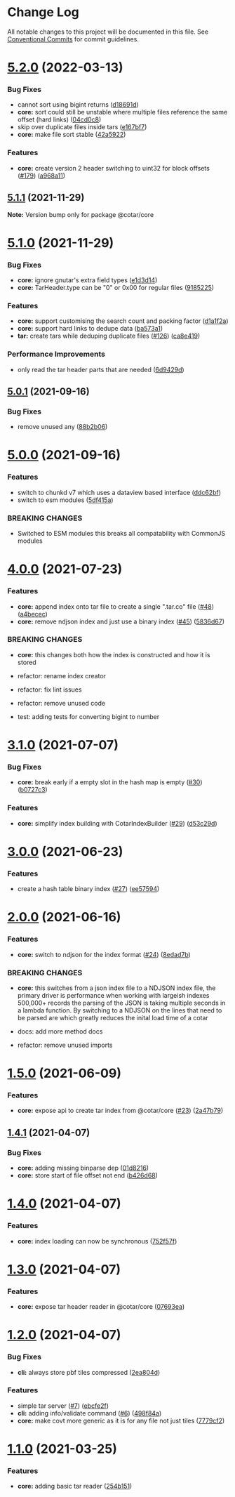 # Change Log

All notable changes to this project will be documented in this file.
See [Conventional Commits](https://conventionalcommits.org) for commit guidelines.

# [5.2.0](https://github.com/linz/cotar/compare/v5.1.1...v5.2.0) (2022-03-13)


### Bug Fixes

* cannot sort using bigint returns ([d18691d](https://github.com/linz/cotar/commit/d18691da666a13c6055e43e413ba2955b6ee6ae1))
* **core:** sort could still be unstable where multiple files reference the same offset (hard links) ([04cd0c8](https://github.com/linz/cotar/commit/04cd0c841f8e490863e360586aa5e7cfde9ca65c))
* skip over duplicate files inside tars ([e167bf7](https://github.com/linz/cotar/commit/e167bf78dfea2cb908f69c8fe5cdf5434a380863))
* **core:** make file sort stable ([42a5922](https://github.com/linz/cotar/commit/42a59222cf1f748a4e29e01d1632fa8c54708e93))


### Features

* **core:** create version 2 header switching to uint32 for block offsets ([#179](https://github.com/linz/cotar/issues/179)) ([a968a11](https://github.com/linz/cotar/commit/a968a11316153326702711274318b081a2149658))





## [5.1.1](https://github.com/linz/cotar/compare/v5.1.0...v5.1.1) (2021-11-29)

**Note:** Version bump only for package @cotar/core





# [5.1.0](https://github.com/linz/cotar/compare/v5.0.1...v5.1.0) (2021-11-29)


### Bug Fixes

* **core:** ignore gnutar's extra field types ([e1d3d14](https://github.com/linz/cotar/commit/e1d3d14a3e99da48eba66fe78abfbc182715059a))
* **core:** TarHeader.type can be "0" or 0x00 for regular files ([9185225](https://github.com/linz/cotar/commit/9185225adc06e101d7dd99cb61faacdb3fd867c4))


### Features

* **core:** support customising the search count and packing factor ([d1a1f2a](https://github.com/linz/cotar/commit/d1a1f2a2923377d9ed6e0bb2ff0125d4c009bcce))
* **core:** support hard links to dedupe data ([ba573a1](https://github.com/linz/cotar/commit/ba573a1b761118b6754f91b582a558745ec4d366))
* **tar:** create tars while deduping duplicate files ([#126](https://github.com/linz/cotar/issues/126)) ([ca8e419](https://github.com/linz/cotar/commit/ca8e419d40ffe7833d87d425a94b0caaf5cf470b))


### Performance Improvements

* only read the tar header parts that are needed ([6d9429d](https://github.com/linz/cotar/commit/6d9429d05f5747c323898f883e2cdff404b6df13))





## [5.0.1](https://github.com/linz/cotar/compare/v5.0.0...v5.0.1) (2021-09-16)


### Bug Fixes

* remove unused any ([88b2b06](https://github.com/linz/cotar/commit/88b2b06f2f5a5ca545794e2e2d9a95d615f00a4f))





# [5.0.0](https://github.com/linz/cotar/compare/v4.0.0...v5.0.0) (2021-09-16)


### Features

* switch to chunkd v7 which uses a dataview based interface ([ddc62bf](https://github.com/linz/cotar/commit/ddc62bf017e92616e7e01b642c2581bc4abbc33e))
* switch to esm modules ([5df415a](https://github.com/linz/cotar/commit/5df415a4b3668922f5e179fd371260482dd2238f))


### BREAKING CHANGES

* Switched to ESM modules this breaks all compatability
with CommonJS modules





# [4.0.0](https://github.com/linz/cotar/compare/v3.1.0...v4.0.0) (2021-07-23)


### Features

* **core:** append index onto tar file to create a single ".tar.co" file ([#48](https://github.com/linz/cotar/issues/48)) ([a4becec](https://github.com/linz/cotar/commit/a4becec897b012fd279a80041a59e6bb52ac5c42))
* **core:** remove ndjson index and just use a binary index ([#45](https://github.com/linz/cotar/issues/45)) ([5836d67](https://github.com/linz/cotar/commit/5836d67197224ffd5b2a88abae10acdf2bdf9be4))


### BREAKING CHANGES

* **core:** this changes both how the index is constructed and how it is stored

* refactor: rename index creator

* refactor: fix lint issues

* refactor: remove unused code

* test: adding tests for converting bigint to number





# [3.1.0](https://github.com/linz/cotar/compare/v3.0.0...v3.1.0) (2021-07-07)


### Bug Fixes

* **core:** break early if a empty slot in the hash map is empty ([#30](https://github.com/linz/cotar/issues/30)) ([b0727c3](https://github.com/linz/cotar/commit/b0727c34e70252203246bfd33953657f0216ebd1))


### Features

* **core:** simplify index building with CotarIndexBuilder ([#29](https://github.com/linz/cotar/issues/29)) ([d53c29d](https://github.com/linz/cotar/commit/d53c29d6c9c202c877dbcbfc380dcf498366a65d))





# [3.0.0](https://github.com/linz/cotar/compare/v2.0.0...v3.0.0) (2021-06-23)


### Features

* create a hash table binary index ([#27](https://github.com/linz/cotar/issues/27)) ([ee57594](https://github.com/linz/cotar/commit/ee57594ef39db92537d019fe87db42f1fa5e6c52))





# [2.0.0](https://github.com/linz/cotar/compare/v1.5.0...v2.0.0) (2021-06-16)


### Features

* **core:** switch to ndjson for the index format ([#24](https://github.com/linz/cotar/issues/24)) ([8edad7b](https://github.com/linz/cotar/commit/8edad7bf3dc901a183170f033fdb311f30617998))


### BREAKING CHANGES

* **core:** this switches from a json index file to a NDJSON index file, the primary driver is performance when working with largeish indexes 500,000+ records the parsing of the JSON is taking multiple seconds in a lambda function. By switching to a NDJSON on the lines that need to be parsed are which greatly reduces the inital load time of a cotar

* docs: add more method docs

* refactor: remove unused imports





# [1.5.0](https://github.com/linz/cotar/compare/v1.4.1...v1.5.0) (2021-06-09)


### Features

* **core:** expose api to create tar index from @cotar/core ([#23](https://github.com/linz/cotar/issues/23)) ([2a47b79](https://github.com/linz/cotar/commit/2a47b79cbfcd503613ec1b05db854c9084345476))





## [1.4.1](https://github.com/linz/cotar/compare/v1.4.0...v1.4.1) (2021-04-07)


### Bug Fixes

* **core:** adding missing binparse dep ([01d8216](https://github.com/linz/cotar/commit/01d82169bcdfbb37cc468e23eccb04905557ad53))
* **core:** store start of file offset not end ([b426d68](https://github.com/linz/cotar/commit/b426d6805858ffe4db18ae81c3f2526191ab473e))





# [1.4.0](https://github.com/linz/cotar/compare/v1.3.0...v1.4.0) (2021-04-07)


### Features

* **core:** index loading can now be synchronous ([752f57f](https://github.com/linz/cotar/commit/752f57f9301857d9987803d8bc44114e121a33b1))





# [1.3.0](https://github.com/linz/cotar/compare/v1.2.0...v1.3.0) (2021-04-07)


### Features

* **core:** expose tar header reader in @cotar/core ([07693ea](https://github.com/linz/cotar/commit/07693ea0833dc442d12f7696faaaa39809718571))





# [1.2.0](https://github.com/linz/cotar/compare/v1.1.0...v1.2.0) (2021-04-07)


### Bug Fixes

* **cli:** always store pbf tiles compressed ([2ea804d](https://github.com/linz/cotar/commit/2ea804d00f5d19e2d672e4aa6ad35709221429ec))


### Features

* simple tar server ([#7](https://github.com/linz/cotar/issues/7)) ([ebcfe2f](https://github.com/linz/cotar/commit/ebcfe2f67a5334c72f5a76ee83101e8b2c845415))
* **cli:** adding info/validate command ([#6](https://github.com/linz/cotar/issues/6)) ([498f84a](https://github.com/linz/cotar/commit/498f84a7a04fc1b043ffb067e8cb388b94777982))
* **core:** make covt more generic as it is for any file not just tiles ([7779cf2](https://github.com/linz/cotar/commit/7779cf266ba07a92d1dc1b3b1ac393ad5c5440b5))





# [1.1.0](https://github.com/blacha/covt/compare/v1.0.1...v1.1.0) (2021-03-25)


### Features

* **core:** adding basic tar reader ([254b151](https://github.com/blacha/covt/commit/254b1514c8bdc3b39063a1948366f70adf1c22fc))

